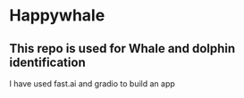 # Happywhale
## This repo is used for Whale and dolphin identification

I have used fast.ai and gradio to build an app
